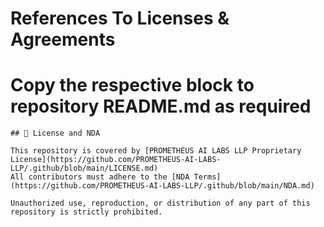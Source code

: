 # References To Licenses & Agreements

# Copy the respective block to repository README.md as required 

```
## 📜 License and NDA

This repository is covered by [PROMETHEUS AI LABS LLP Proprietary License](https://github.com/PROMETHEUS-AI-LABS-LLP/.github/blob/main/LICENSE.md)  
All contributors must adhere to the [NDA Terms](https://github.com/PROMETHEUS-AI-LABS-LLP/.github/blob/main/NDA.md)

Unauthorized use, reproduction, or distribution of any part of this repository is strictly prohibited.
```
